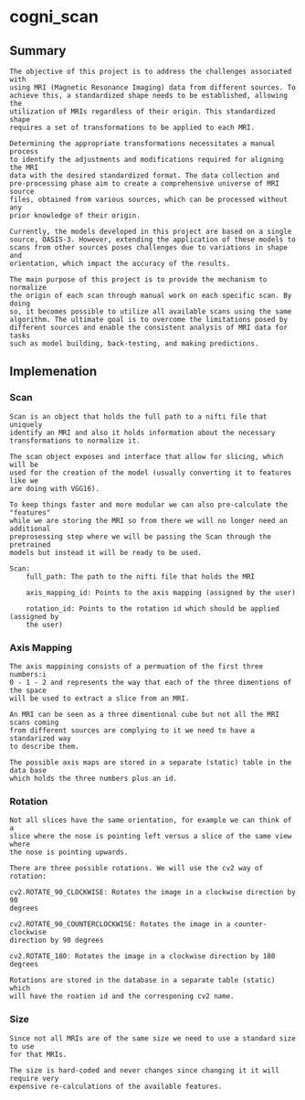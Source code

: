 # cogni_scan

## Summary

    The objective of this project is to address the challenges associated with
    using MRI (Magnetic Resonance Imaging) data from different sources. To
    achieve this, a standardized shape needs to be established, allowing the
    utilization of MRIs regardless of their origin. This standardized shape
    requires a set of transformations to be applied to each MRI.

    Determining the appropriate transformations necessitates a manual process
    to identify the adjustments and modifications required for aligning the MRI
    data with the desired standardized format. The data collection and
    pre-processing phase aim to create a comprehensive universe of MRI source
    files, obtained from various sources, which can be processed without any
    prior knowledge of their origin.

    Currently, the models developed in this project are based on a single
    source, OASIS-3. However, extending the application of these models to
    scans from other sources poses challenges due to variations in shape and
    orientation, which impact the accuracy of the results.

    The main purpose of this project is to provide the mechanism to normalize
    the origin of each scan through manual work on each specific scan. By doing
    so, it becomes possible to utilize all available scans using the same
    algorithm. The ultimate goal is to overcome the limitations posed by
    different sources and enable the consistent analysis of MRI data for tasks
    such as model building, back-testing, and making predictions.

## Implemenation 

### Scan

    Scan is an object that holds the full path to a nifti file that uniquely
    identify an MRI and also it holds information about the necessary
    transformations to normalize it. 

    The scan object exposes and interface that allow for slicing, which will be
    used for the creation of the model (usually converting it to features like we
    are doing with VGG16).

    To keep things faster and more modular we can also pre-calculate the "features"
    while we are storing the MRI so from there we will no longer need an additional
    preprosessing step where we will be passing the Scan through the pretrained
    models but instead it will be ready to be used.

    Scan:
        full_path: The path to the nifti file that holds the MRI

        axis_mapping_id: Points to the axis mapping (assigned by the user)

        rotation_id: Points to the rotation id which should be applied (assigned by
        the user)


### Axis Mapping

    The axis mappining consists of a permuation of the first three numbers:i
    0 - 1 - 2 and represents the way that each of the three dimentions of the space
    will be used to extract a slice from an MRI.

    An MRI can be seen as a three dimentional cube but not all the MRI scans coming
    from different sources are complying to it we need to have a standarized way
    to describe them.

    The possible axis maps are stored in a separate (static) table in the data base
    which holds the three numbers plus an id.

### Rotation

    Not all slices have the same orientation, for example we can think of a
    slice where the nose is pointing left versus a slice of the same view where
    the nose is pointing upwards.

    There are three possible rotations. We will use the cv2 way of rotation:

    cv2.ROTATE_90_CLOCKWISE: Rotates the image in a clockwise direction by 90
    degrees 

    cv2.ROTATE_90_COUNTERCLOCKWISE: Rotates the image in a counter-clockwise
    direction by 90 degrees 

    cv2.ROTATE_180: Rotates the image in a clockwise direction by 180 degrees

    Rotations are stored in the database in a separate table (static) which
    will have the roation id and the corresponing cv2 name.


### Size

    Since not all MRIs are of the same size we need to use a standard size to use
    for that MRIs.

    The size is hard-coded and never changes since changing it it will require very
    expensive re-calculations of the available features. 


